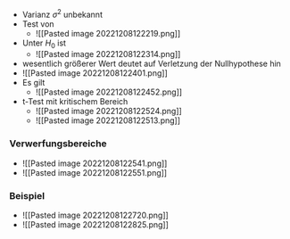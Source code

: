 + Varianz $\sigma^2$ unbekannt
+ Test von
	+ ![[Pasted image 20221208122219.png]]
+ Unter $H_0$ ist
	+ ![[Pasted image 20221208122314.png]]
+ wesentlich größerer Wert deutet auf Verletzung der Nullhypothese hin
+ ![[Pasted image 20221208122401.png]]
+ Es gilt
	+ ![[Pasted image 20221208122452.png]]
+ t-Test mit kritischem Bereich
	+ ![[Pasted image 20221208122524.png]]
	+ ![[Pasted image 20221208122513.png]]

### Verwerfungsbereiche
+ ![[Pasted image 20221208122541.png]]
+ ![[Pasted image 20221208122551.png]]

### Beispiel
+ ![[Pasted image 20221208122720.png]]
+ ![[Pasted image 20221208122825.png]]